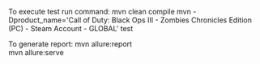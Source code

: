 To execute test run command:
mvn clean compile
mvn -Dproduct_name='Call of Duty: Black Ops III - Zombies Chronicles Edition (PC) - Steam Account - GLOBAL' test

To generate report:
mvn allure:report    
mvn allure:serve     